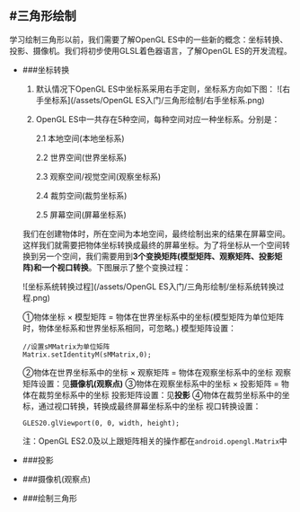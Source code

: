 #三角形绘制
---
学习绘制三角形以前，我们需要了解OpenGL ES中的一些新的概念：坐标转换、投影、摄像机。我们将初步使用GLSL着色器语言，了解OpenGL ES的开发流程。
* ###坐标转换
   1. 默认情况下OpenGL ES中坐标系采用右手定则，坐标系方向如下图：
   ![右手坐标系](/assets/OpenGL ES入门/三角形绘制/右手坐标系.png)

   2. OpenGL ES中一共存在5种空间，每种空间对应一种坐标系。分别是：

      2.1 本地空间\(本地坐标系\)

      2.2 世界空间\(世界坐标系\)

      2.3 观察空间/视觉空间\(观察坐标系\)

      2.4 裁剪空间\(裁剪坐标系\)

      2.5 屏幕空间\(屏幕坐标系\)

   我们在创建物体时，所在空间为本地空间，最终绘制出来的结果在屏幕空间。这样我们就需要把物体坐标转换成最终的屏幕坐标。为了将坐标从一个空间转换到另一个空间，我们需要用到**3个变换矩阵\(模型矩阵、观察矩阵、投影矩阵\)**和一个**视口转换**。下图展示了整个变换过程：

   ![坐标系统转换过程](/assets/OpenGL ES入门/三角形绘制/坐标系统转换过程.png)
   
   ①物体坐标 × 模型矩阵 = 物体在世界坐标系中的坐标(模型矩阵为单位矩阵时，物体坐标系和世界坐标系相同，可忽略。)
   模型矩阵设置：
   ```
   //设置sMMatrix为单位矩阵
   Matrix.setIdentityM(sMMatrix,0);
   
   ```
   ②物体在世界坐标系中的坐标 × 观察矩阵 = 物体在观察坐标系中的坐标
   观察矩阵设置：见**摄像机(观察点)**
   ③物体在观察坐标系中的坐标 × 投影矩阵 = 物体在裁剪坐标系中的坐标
   投影矩阵设置：见**投影**
   ④物体在裁剪坐标系中的坐标，通过视口转换，转换成最终屏幕坐标系中的坐标
   视口转换设置：
   ```
   GLES20.glViewport(0, 0, width, height);
   ```
   注：OpenGL ES2.0及以上跟矩阵相关的操作都在`android.opengl.Matrix`中
   
* ###投影
* ###摄像机(观察点)
* ###绘制三角形